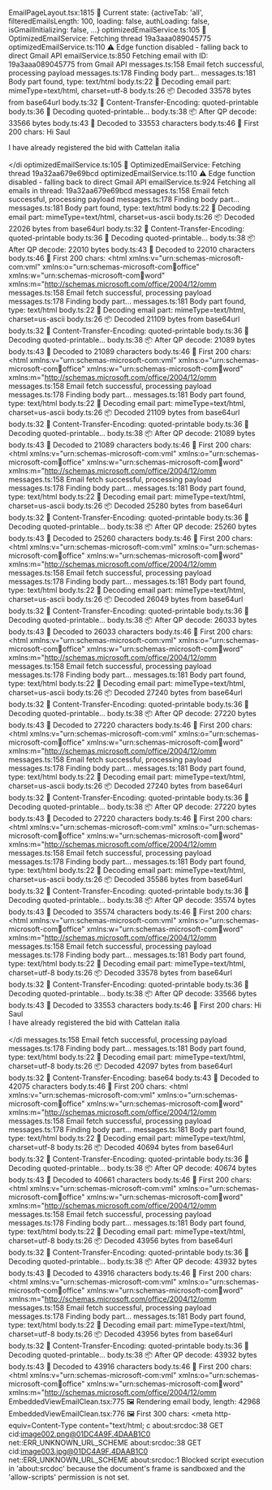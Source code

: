 EmailPageLayout.tsx:1815 📧 Current state: {activeTab: 'all', filteredEmailsLength: 100, loading: false, authLoading: false, isGmailInitializing: false, …}
optimizedEmailService.ts:105 🚀 OptimizedEmailService: Fetching thread 19a3aaa089045775
optimizedEmailService.ts:110 ⚠️ Edge function disabled - falling back to direct Gmail API
emailService.ts:850 Fetching email with ID: 19a3aaa089045775 from Gmail API
messages.ts:158 Email fetch successful, processing payload
messages.ts:178 Finding body part...
messages.ts:181 Body part found, type: text/html
body.ts:22 📧 Decoding email part: mimeType=text/html, charset=utf-8
body.ts:26 📦 Decoded 33578 bytes from base64url
body.ts:32 🔐 Content-Transfer-Encoding: quoted-printable
body.ts:36 🔄 Decoding quoted-printable...
body.ts:38 📦 After QP decode: 33566 bytes
body.ts:43 📝 Decoded to 33553 characters
body.ts:46 📄 First 200 chars: <html><head><meta http-equiv="content-type" content="text/html; charset=utf-8"></head><body dir="auto">Hi Saul&nbsp;<div>I have already registered the bid with Cattelan italia&nbsp;</div><div><br></di
optimizedEmailService.ts:105 🚀 OptimizedEmailService: Fetching thread 19a32aa679e69bcd
optimizedEmailService.ts:110 ⚠️ Edge function disabled - falling back to direct Gmail API
emailService.ts:924 Fetching all emails in thread: 19a32aa679e69bcd
messages.ts:158 Email fetch successful, processing payload
messages.ts:178 Finding body part...
messages.ts:181 Body part found, type: text/html
body.ts:22 📧 Decoding email part: mimeType=text/html, charset=us-ascii
body.ts:26 📦 Decoded 22026 bytes from base64url
body.ts:32 🔐 Content-Transfer-Encoding: quoted-printable
body.ts:36 🔄 Decoding quoted-printable...
body.ts:38 📦 After QP decode: 22010 bytes
body.ts:43 📝 Decoded to 22010 characters
body.ts:46 📄 First 200 chars: <html xmlns:v="urn:schemas-microsoft-com:vml" xmlns:o="urn:schemas-microsoft-com:office:office" xmlns:w="urn:schemas-microsoft-com:office:word" xmlns:m="http://schemas.microsoft.com/office/2004/12/omm
messages.ts:158 Email fetch successful, processing payload
messages.ts:178 Finding body part...
messages.ts:181 Body part found, type: text/html
body.ts:22 📧 Decoding email part: mimeType=text/html, charset=us-ascii
body.ts:26 📦 Decoded 21109 bytes from base64url
body.ts:32 🔐 Content-Transfer-Encoding: quoted-printable
body.ts:36 🔄 Decoding quoted-printable...
body.ts:38 📦 After QP decode: 21089 bytes
body.ts:43 📝 Decoded to 21089 characters
body.ts:46 📄 First 200 chars: <html xmlns:v="urn:schemas-microsoft-com:vml" xmlns:o="urn:schemas-microsoft-com:office:office" xmlns:w="urn:schemas-microsoft-com:office:word" xmlns:m="http://schemas.microsoft.com/office/2004/12/omm
messages.ts:158 Email fetch successful, processing payload
messages.ts:178 Finding body part...
messages.ts:181 Body part found, type: text/html
body.ts:22 📧 Decoding email part: mimeType=text/html, charset=us-ascii
body.ts:26 📦 Decoded 21109 bytes from base64url
body.ts:32 🔐 Content-Transfer-Encoding: quoted-printable
body.ts:36 🔄 Decoding quoted-printable...
body.ts:38 📦 After QP decode: 21089 bytes
body.ts:43 📝 Decoded to 21089 characters
body.ts:46 📄 First 200 chars: <html xmlns:v="urn:schemas-microsoft-com:vml" xmlns:o="urn:schemas-microsoft-com:office:office" xmlns:w="urn:schemas-microsoft-com:office:word" xmlns:m="http://schemas.microsoft.com/office/2004/12/omm
messages.ts:158 Email fetch successful, processing payload
messages.ts:178 Finding body part...
messages.ts:181 Body part found, type: text/html
body.ts:22 📧 Decoding email part: mimeType=text/html, charset=us-ascii
body.ts:26 📦 Decoded 25280 bytes from base64url
body.ts:32 🔐 Content-Transfer-Encoding: quoted-printable
body.ts:36 🔄 Decoding quoted-printable...
body.ts:38 📦 After QP decode: 25260 bytes
body.ts:43 📝 Decoded to 25260 characters
body.ts:46 📄 First 200 chars: <html xmlns:v="urn:schemas-microsoft-com:vml" xmlns:o="urn:schemas-microsoft-com:office:office" xmlns:w="urn:schemas-microsoft-com:office:word" xmlns:m="http://schemas.microsoft.com/office/2004/12/omm
messages.ts:158 Email fetch successful, processing payload
messages.ts:178 Finding body part...
messages.ts:181 Body part found, type: text/html
body.ts:22 📧 Decoding email part: mimeType=text/html, charset=us-ascii
body.ts:26 📦 Decoded 26049 bytes from base64url
body.ts:32 🔐 Content-Transfer-Encoding: quoted-printable
body.ts:36 🔄 Decoding quoted-printable...
body.ts:38 📦 After QP decode: 26033 bytes
body.ts:43 📝 Decoded to 26033 characters
body.ts:46 📄 First 200 chars: <html xmlns:v="urn:schemas-microsoft-com:vml" xmlns:o="urn:schemas-microsoft-com:office:office" xmlns:w="urn:schemas-microsoft-com:office:word" xmlns:m="http://schemas.microsoft.com/office/2004/12/omm
messages.ts:158 Email fetch successful, processing payload
messages.ts:178 Finding body part...
messages.ts:181 Body part found, type: text/html
body.ts:22 📧 Decoding email part: mimeType=text/html, charset=us-ascii
body.ts:26 📦 Decoded 27240 bytes from base64url
body.ts:32 🔐 Content-Transfer-Encoding: quoted-printable
body.ts:36 🔄 Decoding quoted-printable...
body.ts:38 📦 After QP decode: 27220 bytes
body.ts:43 📝 Decoded to 27220 characters
body.ts:46 📄 First 200 chars: <html xmlns:v="urn:schemas-microsoft-com:vml" xmlns:o="urn:schemas-microsoft-com:office:office" xmlns:w="urn:schemas-microsoft-com:office:word" xmlns:m="http://schemas.microsoft.com/office/2004/12/omm
messages.ts:158 Email fetch successful, processing payload
messages.ts:178 Finding body part...
messages.ts:181 Body part found, type: text/html
body.ts:22 📧 Decoding email part: mimeType=text/html, charset=us-ascii
body.ts:26 📦 Decoded 27240 bytes from base64url
body.ts:32 🔐 Content-Transfer-Encoding: quoted-printable
body.ts:36 🔄 Decoding quoted-printable...
body.ts:38 📦 After QP decode: 27220 bytes
body.ts:43 📝 Decoded to 27220 characters
body.ts:46 📄 First 200 chars: <html xmlns:v="urn:schemas-microsoft-com:vml" xmlns:o="urn:schemas-microsoft-com:office:office" xmlns:w="urn:schemas-microsoft-com:office:word" xmlns:m="http://schemas.microsoft.com/office/2004/12/omm
messages.ts:158 Email fetch successful, processing payload
messages.ts:178 Finding body part...
messages.ts:181 Body part found, type: text/html
body.ts:22 📧 Decoding email part: mimeType=text/html, charset=us-ascii
body.ts:26 📦 Decoded 35586 bytes from base64url
body.ts:32 🔐 Content-Transfer-Encoding: quoted-printable
body.ts:36 🔄 Decoding quoted-printable...
body.ts:38 📦 After QP decode: 35574 bytes
body.ts:43 📝 Decoded to 35574 characters
body.ts:46 📄 First 200 chars: <html xmlns:v="urn:schemas-microsoft-com:vml" xmlns:o="urn:schemas-microsoft-com:office:office" xmlns:w="urn:schemas-microsoft-com:office:word" xmlns:m="http://schemas.microsoft.com/office/2004/12/omm
messages.ts:158 Email fetch successful, processing payload
messages.ts:178 Finding body part...
messages.ts:181 Body part found, type: text/html
body.ts:22 📧 Decoding email part: mimeType=text/html, charset=utf-8
body.ts:26 📦 Decoded 33578 bytes from base64url
body.ts:32 🔐 Content-Transfer-Encoding: quoted-printable
body.ts:36 🔄 Decoding quoted-printable...
body.ts:38 📦 After QP decode: 33566 bytes
body.ts:43 📝 Decoded to 33553 characters
body.ts:46 📄 First 200 chars: <html><head><meta http-equiv="content-type" content="text/html; charset=utf-8"></head><body dir="auto">Hi Saul&nbsp;<div>I have already registered the bid with Cattelan italia&nbsp;</div><div><br></di
messages.ts:158 Email fetch successful, processing payload
messages.ts:178 Finding body part...
messages.ts:181 Body part found, type: text/html
body.ts:22 📧 Decoding email part: mimeType=text/html, charset=utf-8
body.ts:26 📦 Decoded 42097 bytes from base64url
body.ts:32 🔐 Content-Transfer-Encoding: base64
body.ts:43 📝 Decoded to 42075 characters
body.ts:46 📄 First 200 chars: <html xmlns:v="urn:schemas-microsoft-com:vml" xmlns:o="urn:schemas-microsoft-com:office:office" xmlns:w="urn:schemas-microsoft-com:office:word" xmlns:m="http://schemas.microsoft.com/office/2004/12/omm
messages.ts:158 Email fetch successful, processing payload
messages.ts:178 Finding body part...
messages.ts:181 Body part found, type: text/html
body.ts:22 📧 Decoding email part: mimeType=text/html, charset=utf-8
body.ts:26 📦 Decoded 40694 bytes from base64url
body.ts:32 🔐 Content-Transfer-Encoding: quoted-printable
body.ts:36 🔄 Decoding quoted-printable...
body.ts:38 📦 After QP decode: 40674 bytes
body.ts:43 📝 Decoded to 40661 characters
body.ts:46 📄 First 200 chars: <html xmlns:v="urn:schemas-microsoft-com:vml" xmlns:o="urn:schemas-microsoft-com:office:office" xmlns:w="urn:schemas-microsoft-com:office:word" xmlns:m="http://schemas.microsoft.com/office/2004/12/omm
messages.ts:158 Email fetch successful, processing payload
messages.ts:178 Finding body part...
messages.ts:181 Body part found, type: text/html
body.ts:22 📧 Decoding email part: mimeType=text/html, charset=utf-8
body.ts:26 📦 Decoded 43956 bytes from base64url
body.ts:32 🔐 Content-Transfer-Encoding: quoted-printable
body.ts:36 🔄 Decoding quoted-printable...
body.ts:38 📦 After QP decode: 43932 bytes
body.ts:43 📝 Decoded to 43916 characters
body.ts:46 📄 First 200 chars: <html xmlns:v="urn:schemas-microsoft-com:vml" xmlns:o="urn:schemas-microsoft-com:office:office" xmlns:w="urn:schemas-microsoft-com:office:word" xmlns:m="http://schemas.microsoft.com/office/2004/12/omm
messages.ts:158 Email fetch successful, processing payload
messages.ts:178 Finding body part...
messages.ts:181 Body part found, type: text/html
body.ts:22 📧 Decoding email part: mimeType=text/html, charset=utf-8
body.ts:26 📦 Decoded 43956 bytes from base64url
body.ts:32 🔐 Content-Transfer-Encoding: quoted-printable
body.ts:36 🔄 Decoding quoted-printable...
body.ts:38 📦 After QP decode: 43932 bytes
body.ts:43 📝 Decoded to 43916 characters
body.ts:46 📄 First 200 chars: <html xmlns:v="urn:schemas-microsoft-com:vml" xmlns:o="urn:schemas-microsoft-com:office:office" xmlns:w="urn:schemas-microsoft-com:office:word" xmlns:m="http://schemas.microsoft.com/office/2004/12/omm
EmbeddedViewEmailClean.tsx:775 🖼️ Rendering email body, length: 42968
EmbeddedViewEmailClean.tsx:776 🖼️ First 300 chars: <html xmlns:v="urn:schemas-microsoft-com:vml" xmlns:o="urn:schemas-microsoft-com:office:office" xmlns:w="urn:schemas-microsoft-com:office:word" xmlns:m="http://schemas.microsoft.com/office/2004/12/omml" xmlns="http://www.w3.org/TR/REC-html40"><head><meta http-equiv=Content-Type content="text/html; c
about:srcdoc:38  GET cid:image002.png@01DC4A9F.4DAAB1C0 net::ERR_UNKNOWN_URL_SCHEME
about:srcdoc:38  GET cid:image003.jpg@01DC4A9F.4DAAB1C0 net::ERR_UNKNOWN_URL_SCHEME
about:srcdoc:1 Blocked script execution in 'about:srcdoc' because the document's frame is sandboxed and the 'allow-scripts' permission is not set.
